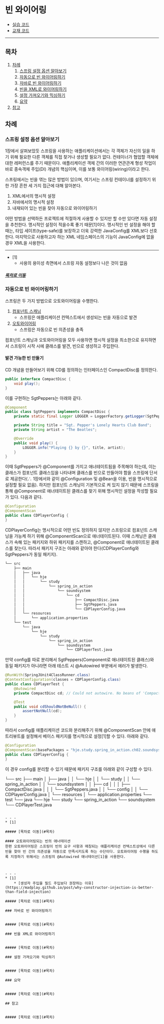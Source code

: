 빈 와이어링
=====
* [실습 코드](https://github.com/nara1030/study_spring-in-action/tree/master/src/my/spring_in_action)
* [교재 코드](https://github.com/nara1030/study_spring-in-action/tree/master/src/sol/SpringiA4_SourceCode)
- - -
## 목차
1. [차례](#차례)
	1. [스프링 설정 옵션 알아보기](#스프링-설정-옵션-알아보기)
	2. [자동으로 빈 와이어링하기](#자동으로-빈-와이어링하기)
	3. [자바로 빈 와이어링하기](#자바로-빈-와이어링하기)
	4. [빈을 XML로 와이어링하기](#빈을-XML로-와이어링하기)
	5. [설정 가져오기와 믹싱하기](#설정-가져오기와-믹싱하기)
	6. [요약](#요약)
2. [참고](#참고)

## 차례
### 스프링 설정 옵션 알아보기
1장에서 살펴보았듯 스프링을 사용하는 애플리케이션에서는 각 객체가 자신의 일을 하기 위해 필요한 다른 객체를 직접 찾거나 생성할 필요가 없다. 컨테이너가 협업할 객체에 대한 레퍼런스를 주기 때문이다. 애플리케이션 객체 간의 이러한 연관관계 형성 작업이 바로 종속객체 주입(DI) 개념의 핵심이며, 이를 보통 와이어링(wiring)이라고 한다.

스프링에서는 빈을 엮는 많은 방법이 있으며, 여기서는 스프링 컨테이너를 설정하기 위한 가장 흔한 세 가지 접근에 대해 알아본다.

1. XML에서의 명시적 설정
2. 자바에서의 명시적 설정
3. 내재되어 있는 빈을 찾아 자동으로 와이어링하기

어떤 방법을 선택하든 프로젝트에 적절하게 사용할 수 있지만 할 수만 있다면 자동 설정을 추천한다. 명시적인 설정이 적을수록 좋기 때문[1]이다. 명시적인 빈 설정을 해야 할 때는, 타입 세이프(type-safe)를 보장하고 더욱 강력한 JavaConfig를 XML보다 선호한다. 마지막으로 사용하고자 하는 XML 네임스페이스의 기능이 JavaConfig에 없을 경우 XML을 사용한다.


- - -
* [1]
	* 사용의 용이성 측면에서 스프링 자동 설정보다 나은 것이 없음

##### [목차로 이동](#목차)

### 자동으로 빈 와이어링하기
스프링은 두 가지 방법으로 오토와이어링을 수행한다.

1. [컴포넌트 스캐닝](#발견-가능한-빈-만들기)
	* 스프링은 애플리케이션 컨텍스트에서 생성되는 빈을 자동으로 발견
2. [오토와이어링](#오토와이어링되는-빈의-애너테이션)
	* 스프링은 자동으로 빈 의존성을 충족

컴포넌트 스캐닝과 오토와이어링을 모두 사용하면 명시적 설정을 최소한으로 유지하면서 스프링이 시작 시에 클래스를 발견, 빈으로 생성하고 주입한다.

#### 발견 가능한 빈 만들기
CD 개념을 만들어보기 위해 CD를 정의하는 인터페이스인 CompactDisc를 정의한다.

```java
public interface CompactDisc {
    void play();
}
```

이를 구현하는 SgtPeppers는 아래와 같다.

```java
@Component
public class SgtPeppers implements CompactDisc {
    private static final Logger LOGGER = LoggerFactory.getLogger(SgtPeppers.class);

    private String title = "Sgt. Pepper's Lonely Hearts Club Band";
    private String artist = "The Beatles";

    @Override
    public void play() {
        LOGGER.info("Playing {} by {}", title, artist);
    }
}
```

이때 SgtPeppers가 @Component를 가지고 애너테이트됨을 주목해야 하는데, 이는 클래스가 컴포넌트 클래스임을 나타내며 클래스를 빈으로 만들어야 함을 스프링에 단서로 제공한다(∴ 1장에서와 같이 @Configuration 및 @Bean을 이용, 빈을 명시적으로 설정할 필요 없음). 하지만 컴포넌트 스캐닝이 기본적으로 켜 있지 않기 때문에 스프링을 통해 @Component로 애너테이트된 클래스를 찾기 위해 명시적인 설정을 작성할 필요가 있다. 다음과 같다.

```java
@Configuration
@ComponentScan
public class CDPlayerConfig {
}
```

CDPlayerConfig는 명시적으로 어떤 빈도 정의하지 않지만 스프링으로 컴포넌트 스캐닝을 가능케 하기 위해 @ComponentScan으로 애너테이트된다. 이때 스캐닝은 클래스가 속해 있는 패키지와 하위 패키지를 스캔하고, @Component로 애너테이트된 클래스를 찾는다. 따라서 패키지 구조는 아래와 같아야 한다(CDPlayerConfig와 SgtPeppers가 동일 패키지).

```txt
└── src
    ├── main
    │   ├── java
    │   │   └── hje
    │   │       └── study
    │   │           └── spring_in_action
    │   │               └── soundsystem
    │   │                   └── cd
    │   │                       ├── CompactDisc.java
    │   │                       ├── SgtPeppers.java
    │   │                       └── CDPlayerConfig.java
    │   └── resources
    │       └── application.properties
    └── test
        └── java
            └── hje
                └── study
                    └── spring_in_action
                        └── soundsystem
                            └── CDPlayerTest.java
```

만약 config를 따로 분리해서 SgtPeppers(Component로 애너테이트된 클래스)와 동일 패키지가 아니라면 아래 테스트 시 @Autowired 부분에서 에러가 발생한다.

```java
@RunWith(SpringJUnit4ClassRunner.class)
@ContextConfiguration(classes = CDPlayerConfig.class)
public class CDPlayerTest {
    @Autowired
    private CompactDisc cd;	// Could not autowire. No beans of 'CompactDisc' type found. 

    @Test
    public void cdShouldNotBeNull() {
        assertNotNull(cd);
    }
}
```

따라서 config를 애플리케이션 코드와 분리해주기 위해 @ComponentScan 안에 애트리뷰트를 설정해서 베이스 패키지를 명시적으로 설정[1]할 수 있다. 아래와 같다.

```java
@Configuration
@ComponentScan(basePackages = "hje.study.spring_in_action.ch02.soundsystem")
public class CDPlayerConfig {
}
```

이 경우 config를 분리할 수 있기 때문에 패키지 구조를 아래와 같이 구성할 수 있다.

└── src
    ├── main
    │   ├── java
    │   │   └── hje
    │   │       └── study
    │   │           └── spring_in_action
    │   │               └── soundsystem
    │   │                   ├── cd
    │   │                   │   ├── CompactDisc.java
    │   │                   │   └── SgtPeppers.java
    │   │                   └── config
    │   │                       └── CDPlayerConfig.java
    │   └── resources
    │       └── application.properties
    └── test
        └── java
            └── hje
                └── study
                    └── spring_in_action
                        └── soundsystem
                            └── CDPlayerTest.java
```

- - -
* [1]

##### [목차로 이동](#목차)

#### 오토와이어링되는 빈의 애너테이션
한편 오토와이어링은 스프링이 빈의 요구 사항과 매칭되는 애플리케이션 컨텍스트상에서 다른 빈을 찾아 빈 간의 의존성을 자동으로 만족시키도록 하는 수단이다. 오토와이어링 수행을 하도록 지정하기 위해서는 스프링의 @Autowired 애너테이션[1]을 사용한다.



- - -
* [1]
	* [생성자 주입을 필드 주입보다 권장하는 이유](https://madplay.github.io/post/why-constructor-injection-is-better-than-field-injection)

##### [목차로 이동](#목차)

### 자바로 빈 와이어링하기


##### [목차로 이동](#목차)

### 빈을 XML로 와이어링하기


##### [목차로 이동](#목차)

### 설정 가져오기와 믹싱하기


##### [목차로 이동](#목차)

### 요약


##### [목차로 이동](#목차)

## 참고


##### [목차로 이동](#목차)

